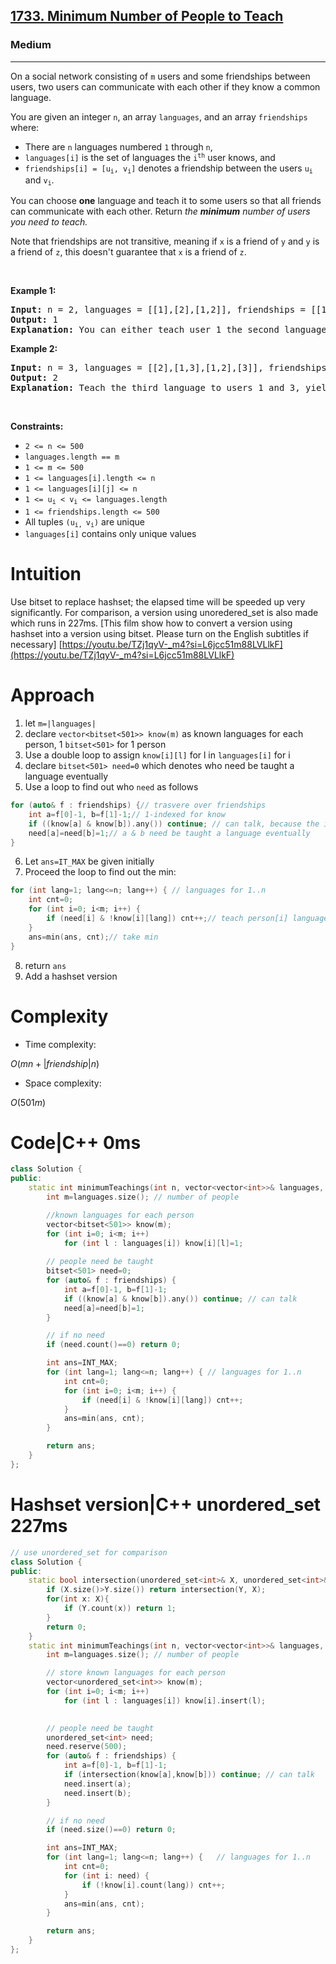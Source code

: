 <h2><a href="https://leetcode.com/problems/minimum-number-of-people-to-teach">1733. Minimum Number of People to Teach</a></h2><h3>Medium</h3><hr><p>On a social network consisting of <code>m</code> users and some friendships between users, two users can communicate with each other if they know a common language.</p>

<p>You are given an integer <code>n</code>, an array <code>languages</code>, and an array <code>friendships</code> where:</p>

<ul>
	<li>There are <code>n</code> languages numbered <code>1</code> through <code>n</code>,</li>
	<li><code>languages[i]</code> is the set of languages the <code>i<sup>​​​​​​th</sup></code>​​​​ user knows, and</li>
	<li><code>friendships[i] = [u<sub>​​​​​​i</sub>​​​, v<sub>​​​​​​i</sub>]</code> denotes a friendship between the users <code>u<sup>​​​​​</sup><sub>​​​​​​i</sub></code>​​​​​ and <code>v<sub>i</sub></code>.</li>
</ul>

<p>You can choose <strong>one</strong> language and teach it to some users so that all friends can communicate with each other. Return <i data-stringify-type="italic">the</i> <i><strong>minimum</strong> </i><i data-stringify-type="italic">number of users you need to teach.</i></p>
Note that friendships are not transitive, meaning if <code>x</code> is a friend of <code>y</code> and <code>y</code> is a friend of <code>z</code>, this doesn&#39;t guarantee that <code>x</code> is a friend of <code>z</code>.
<p>&nbsp;</p>
<p><strong class="example">Example 1:</strong></p>

<pre>
<strong>Input:</strong> n = 2, languages = [[1],[2],[1,2]], friendships = [[1,2],[1,3],[2,3]]
<strong>Output:</strong> 1
<strong>Explanation:</strong> You can either teach user 1 the second language or user 2 the first language.
</pre>

<p><strong class="example">Example 2:</strong></p>

<pre>
<strong>Input:</strong> n = 3, languages = [[2],[1,3],[1,2],[3]], friendships = [[1,4],[1,2],[3,4],[2,3]]
<strong>Output:</strong> 2
<strong>Explanation:</strong> Teach the third language to users 1 and 3, yielding two users to teach.
</pre>

<p>&nbsp;</p>
<p><strong>Constraints:</strong></p>

<ul>
	<li><code>2 &lt;= n &lt;= 500</code></li>
	<li><code>languages.length == m</code></li>
	<li><code>1 &lt;= m &lt;= 500</code></li>
	<li><code>1 &lt;= languages[i].length &lt;= n</code></li>
	<li><code>1 &lt;= languages[i][j] &lt;= n</code></li>
	<li><code>1 &lt;= u<sub>​​​​​​i</sub> &lt; v<sub>​​​​​​i</sub> &lt;= languages.length</code></li>
	<li><code>1 &lt;= friendships.length &lt;= 500</code></li>
	<li>All tuples <code>(u<sub>​​​​​i, </sub>v<sub>​​​​​​i</sub>)</code> are unique</li>
	<li><code>languages[i]</code> contains only unique values</li>
</ul>


# Intuition
<!-- Describe your first thoughts on how to solve this problem. -->
Use bitset to replace hashset; the elapsed time will be speeded up very significantly.
For comparison, a version using unoredered_set is also made which runs in 227ms.
[This film show how to convert a version using hashset into a version using bitset. Please turn on the English subtitles if necessary]
[https://youtu.be/TZj1qyV-_m4?si=L6jcc51m88LVLlkF](https://youtu.be/TZj1qyV-_m4?si=L6jcc51m88LVLlkF)
# Approach
<!-- Describe your approach to solving the problem. -->
1. let `m=|languages|`
2. declare `vector<bitset<501>> know(m)` as known languages for each person, 1 `bitset<501>` for 1 person
3. Use a double loop to assign `know[i][l]` for l in `languages[i]` for i
4. declare `bitset<501> need=0` which denotes who need be taught a language eventually
5. Use a loop to find out who `need` as follows
```cpp
for (auto& f : friendships) {// trasvere over friendships
    int a=f[0]-1, b=f[1]-1;// 1-indexed for know
    if ((know[a] & know[b]).any()) continue; // can talk, because the intersection is not empty
    need[a]=need[b]=1;// a & b need be taught a language eventually
}
```
6. Let `ans=IT_MAX` be given initially
7. Proceed the loop to find out the min:
```cpp
for (int lang=1; lang<=n; lang++) { // languages for 1..n
    int cnt=0;
    for (int i=0; i<m; i++) {
        if (need[i] & !know[i][lang]) cnt++;// teach person[i] language lang
    }
    ans=min(ans, cnt);// take min
}
```
8. return `ans`
9. Add a hashset version
# Complexity
- Time complexity:
<!-- Add your time complexity here, e.g. $$O(n)$$ -->
$O(mn+|friendship|n)$
- Space complexity:
<!-- Add your space complexity here, e.g. $$O(n)$$ -->
$O(501m)$
# Code|C++ 0ms
```cpp []
class Solution {
public:
    static int minimumTeachings(int n, vector<vector<int>>& languages, vector<vector<int>>& friendships) {
        int m=languages.size(); // number of people

        //known languages for each person
        vector<bitset<501>> know(m);
        for (int i=0; i<m; i++) 
            for (int l : languages[i]) know[i][l]=1;
        
        // people need be taught
        bitset<501> need=0;
        for (auto& f : friendships) {
            int a=f[0]-1, b=f[1]-1;
            if ((know[a] & know[b]).any()) continue; // can talk
            need[a]=need[b]=1;
        }

        // if no need
        if (need.count()==0) return 0;

        int ans=INT_MAX;
        for (int lang=1; lang<=n; lang++) { // languages for 1..n
            int cnt=0;
            for (int i=0; i<m; i++) {
                if (need[i] & !know[i][lang]) cnt++;
            }
            ans=min(ans, cnt);
        }

        return ans;
    }
};

```
# Hashset version|C++ unordered_set 227ms
```cpp []
// use unordered_set for comparison
class Solution {
public:
    static bool intersection(unordered_set<int>& X, unordered_set<int>& Y){
        if (X.size()>Y.size()) return intersection(Y, X);
        for(int x: X){
            if (Y.count(x)) return 1;
        }
        return 0;
    }
    static int minimumTeachings(int n, vector<vector<int>>& languages, vector<vector<int>>& friendships) {
        int m=languages.size(); // number of people

        // store known languages for each person
        vector<unordered_set<int>> know(m);
        for (int i=0; i<m; i++) 
            for (int l : languages[i]) know[i].insert(l);
        

        // people need be taught
        unordered_set<int> need;
        need.reserve(500);
        for (auto& f : friendships) {
            int a=f[0]-1, b=f[1]-1;
            if (intersection(know[a],know[b])) continue; // can talk
            need.insert(a);
            need.insert(b);
        }

        // if no need
        if (need.size()==0) return 0;

        int ans=INT_MAX;
        for (int lang=1; lang<=n; lang++) {   // languages for 1..n
            int cnt=0;
            for (int i: need) {
                if (!know[i].count(lang)) cnt++;
            }
            ans=min(ans, cnt);
        }

        return ans;
    }
};
```
